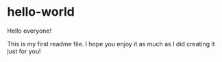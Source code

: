 # hello-world

Hello everyone!

This is my first readme file.  I hope you enjoy it as much as I did creating it just for you!

